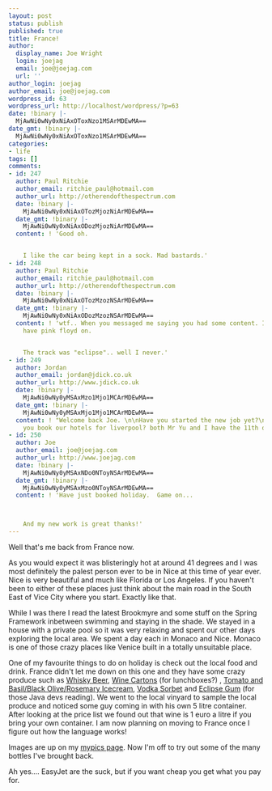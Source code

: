 ```yaml
---
layout: post
status: publish
published: true
title: France!
author:
  display_name: Joe Wright
  login: joejag
  email: joe@joejag.com
  url: ''
author_login: joejag
author_email: joe@joejag.com
wordpress_id: 63
wordpress_url: http://localhost/wordpress/?p=63
date: !binary |-
  MjAwNi0wNy0xNiAxOToxNzo1MSArMDEwMA==
date_gmt: !binary |-
  MjAwNi0wNy0xNiAxOToxNzo1MSArMDEwMA==
categories:
- life
tags: []
comments:
- id: 247
  author: Paul Ritchie
  author_email: ritchie_paul@hotmail.com
  author_url: http://otherendofthespectrum.com
  date: !binary |-
    MjAwNi0wNy0xNiAxOTozMjozNiArMDEwMA==
  date_gmt: !binary |-
    MjAwNi0wNy0xNiAxODozMjozNiArMDEwMA==
  content: ! 'Good oh.


    I like the car being kept in a sock. Mad bastards.'
- id: 248
  author: Paul Ritchie
  author_email: ritchie_paul@hotmail.com
  author_url: http://otherendofthespectrum.com
  date: !binary |-
    MjAwNi0wNy0xNiAxOTozMzozNSArMDEwMA==
  date_gmt: !binary |-
    MjAwNi0wNy0xNiAxODozMzozNSArMDEwMA==
  content: ! 'wtf.. When you messaged me saying you had some content. I happened to
    have pink floyd on.


    The track was "eclipse".. well I never.'
- id: 249
  author: Jordan
  author_email: jordan@jdick.co.uk
  author_url: http://www.jdick.co.uk
  date: !binary |-
    MjAwNi0wNy0yMSAxMzo1Mjo1MCArMDEwMA==
  date_gmt: !binary |-
    MjAwNi0wNy0yMSAxMjo1Mjo1MCArMDEwMA==
  content: ! "Welcome back Joe. \n\nHave you started the new job yet?\n\nAlso have
    you book our hotels for liverpool? both Mr Yu and I have the 11th off."
- id: 250
  author: Joe
  author_email: joe@joejag.com
  author_url: http://www.joejag.com
  date: !binary |-
    MjAwNi0wNy0yMSAxNDo0NToyNSArMDEwMA==
  date_gmt: !binary |-
    MjAwNi0wNy0yMSAxMzo0NToyNSArMDEwMA==
  content: ! 'Have just booked holiday.  Game on...



    And my new work is great thanks!'
---
```

<p>Well that's me back from France now.</p>
<p>As you would expect it was blisteringly hot at around 41 degrees and I was most definitely the palest person ever to be in Nice at this time of year ever.  Nice is very beautiful and much like Florida or Los Angeles.  If you haven't been to either of these places just think about the main road in the South East of Vice City where you start.  Exactly like that.</p>
<p>While I was there I read the latest Brookmyre and some stuff on the Spring Framework inbetween swimming and staying in the shade.  We stayed in a house with a private pool so it was very relaxing and spent our other days exploring the local area.  We spent a day each in Monaco and Nice.  Monaco is one of those crazy places like Venice built in a totally unsuitable place.</p>
<p>One of my favourite things to do on holiday is check out the local food and drink.  France didn't let me down on this one and they have some crazy produce such as <a href="http://www.joejag.com/jagpics/france/normal_P1010006.JPG">Whisky Beer</a>, <a href="http://www.joejag.com/jagpics/france/normal_DSC00322.JPG">Wine Cartons</a> (for lunchboxes?) , <a href="http://www.joejag.com/jagpics/france/normal_DSC00318.JPG">Tomato and Basil/Black Olive/Rosemary Icecream</a>, <a href="http://www.joejag.com/jagpics/france/normal_DSC00297.JPG">Vodka Sorbet</a> and <a href="http://www.joejag.com/jagpics/france/normal_DSC00321.JPG">Eclipse Gum</a> (for those Java devs reading).  We went to the local vinyard to sample the local produce and noticed some guy coming in with his own 5 litre container.  After looking at the price list we found out that wine is 1 euro a litre if you bring your own container.  I am now planning on moving to France once I figure out how the language works!</p>
<p>Images are up on my <a href="/jagpics">mypics page</a>.  Now I'm off to try out some of the many bottles I've brought back.</p>
<p>Ah yes.... EasyJet are the suck, but if you want cheap you get what you pay for.</p>

